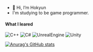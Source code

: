 - 👋 Hi, I’m Hokyun  
- I'm studying to be game programmer.  


#### What I leared
![C++](https://img.shields.io/badge/C++-%2300599C?style=for-the-badge&logo=Cplusplus&logoColor=white) ![C#](https://img.shields.io/badge/C%23-%23239120?style=for-the-badge&logo=Csharp&logoColor=white) ![UnrealEngine](https://img.shields.io/badge/Unreal_Engine-%230E1128?style=for-the-badge&logo=unrealengine&logoColor=white) ![Unity](https://img.shields.io/badge/Unity-%23FFFFFF?style=for-the-badge&logo=unity&logoColor=black)  
  
  

[![Anurag's GitHub stats](https://github-readme-stats.vercel.app/api?username=H0kyun&&show_icons=true&theme=default)](https://github.com/H0Kyun)  
